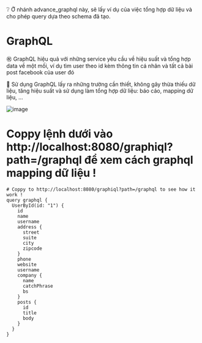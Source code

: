 ❔ Ở nhánh advance_graphql này, sẽ lấy ví dụ của việc tổng hợp dữ liệu và cho phép query dựa theo schema đã tạo.

# GraphQL
㊗️ GraphQL hiệu quả với những service yêu cầu về hiệu suất và tổng hợp data về một mối, ví dụ tìm user theo id kèm thông tin cá nhân và tất cả bài post facebook của user đó

🍇 Sử dụng GraphQL lấy ra những trường cần thiết, không gây thừa thiếu dữ liệu, tăng hiệu suất và sử dụng làm tổng hợp dữ liệu: báo cáo, mapping dữ liệu, ... 

![image](https://github.com/thinhotwp1/GraphQL/assets/61654110/df238b3c-653e-424c-a4ac-419559fec79a)


# Coppy lệnh dưới vào http://localhost:8080/graphiql?path=/graphql để xem cách graphql mapping dữ liệu !

```
# Coppy to http://localhost:8080/graphiql?path=/graphql to see how it work !
query graphql {
  UserById(id: "1") {
    id
    name
    username
    address {
      street
      suite
      city
      zipcode
    }
    phone
    website
    username
    company {
      name
      catchPhrase
      bs
    }
    posts {
      id
      title
      body
    }
  }
}
```

